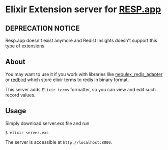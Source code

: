 # Elixir Extension server for [RESP.app](https://resp.app/)

## DEPRECATION NOTICE

Resp.app doesn't exist anymore and Redist Insights doesn't support this type of extensions 

## About
You may want to use it if you work with libraries like 
[nebulex_redis_adapter](https://github.com/cabol/nebulex_redis_adapter)
or [redbird](https://github.com/thoughtbot/redbird)
which store elixir terms to redis in binary format.

This server adds `Elixir terms` formatter, so you can view and edit such record values.

## Usage

Simply download server.exs file and run
```
$ elixir server.exs
```
The server is accessible at `http://localhost:8000`.
